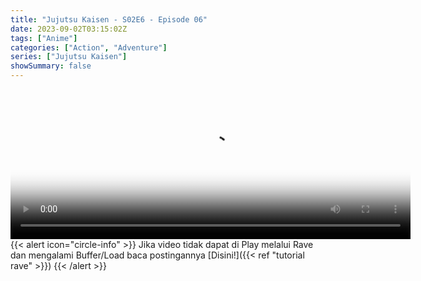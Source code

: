 ```yaml
---
title: "Jujutsu Kaisen - S02E6 - Episode 06"
date: 2023-09-02T03:15:02Z
tags: ["Anime"]
categories: ["Action", "Adventure"]
series: ["Jujutsu Kaisen"]
showSummary: false
---
```


<video id="video-2" 
class="art-preview lazy video-js vjs-default-skin vjs-big-play-centered" 
controls preload="auto" 
width="640" 
height="240"
poster="https://graph.org/file/4fc62d16b8facd9007c4a.jpg" 
data-setup='{ "example_option": true, "width": "auto", "height": "auto", "techOrder": ["html5","flash"] }' 
onseeked="true"> <source src="https://kp3d-my.sharepoint.com/personal/ryoo_kp3d_onmicrosoft_com/_layouts/15/download.aspx?share=EW3Pc48ynA9CrCPbdy2zEc0BufCnbAmlztNA6bYG6PzcrA" type='video/mp4'>
</video>
<br>
{{< alert icon="circle-info" >}}
Jika video tidak dapat di Play melalui Rave dan mengalami Buffer/Load baca postingannya [Disini!]({{< ref "tutorial rave" >}})
{{< /alert >}}
